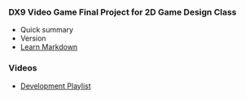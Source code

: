 ### DX9 Video Game Final Project for 2D Game Design Class ###

* Quick summary
* Version
* [Learn Markdown](https://bitbucket.org/tutorials/markdowndemo)

### Videos ###

* [Development Playlist](https://www.youtube.com/playlist?list=PLbmg72H4rIbyWMkN8sMWbOEkuttMtBfwX)
